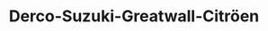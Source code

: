 ---
title: "Derco-Suzuki-Greatwall-Citröen"
url: /ibague/derco-suzuki-greatwall-citroeen/
shop: coche
---